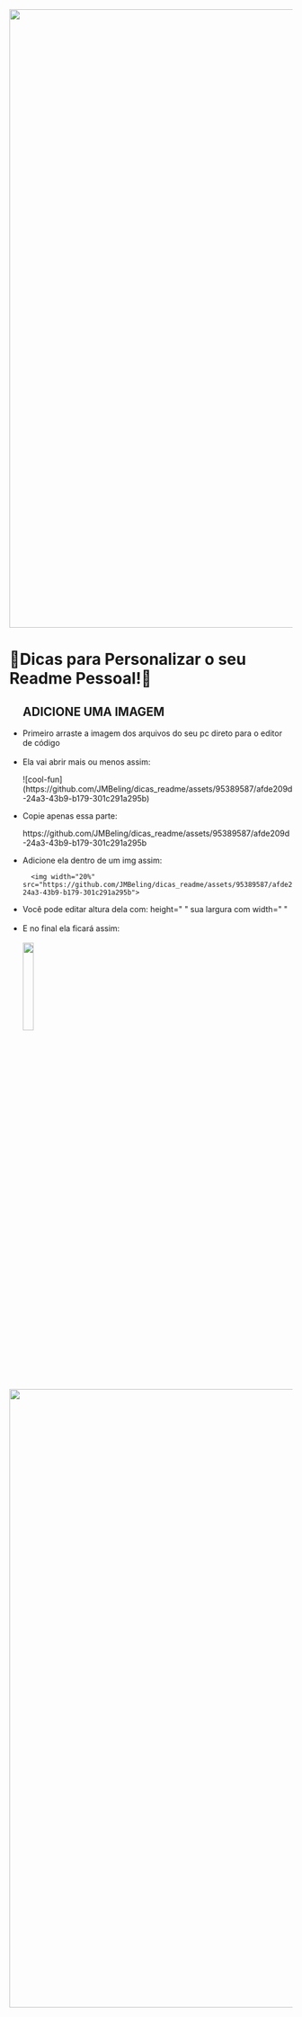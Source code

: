 <img width="1100" src="https://github.com/JMBeling/dicas_readme/assets/95389587/c66eabbd-97b2-406b-bd89-e90445e99150">
<h1>🔆Dicas para Personalizar o seu Readme Pessoal!🔆</h1>
<ul>
  <h2>ADICIONE UMA IMAGEM</h2>
  <li>Primeiro arraste a imagem dos arquivos do seu pc direto para o editor de código</li>
  <br>
  <li>Ela vai abrir mais ou menos assim:</li>
  <p>![cool-fun](https://github.com/JMBeling/dicas_readme/assets/95389587/afde209d-24a3-43b9-b179-301c291a295b)</p>
  <li>Copie apenas essa parte:</li>
  <p>https://github.com/JMBeling/dicas_readme/assets/95389587/afde209d-24a3-43b9-b179-301c291a295b</p>
  <li>Adicione ela dentro de um img assim:</li>
  
      <img width="20%" src="https://github.com/JMBeling/dicas_readme/assets/95389587/afde209d-24a3-43b9-b179-301c291a295b">

  <li>Você pode editar altura dela com: height=" "  sua largura com width=" "</li>
  <br>
  <li>E no final ela ficará assim:</li>
  <br>
  <img width="20%" src="https://github.com/JMBeling/dicas_readme/assets/95389587/afde209d-24a3-43b9-b179-301c291a295b">
</ul>
<img width="1100" src="https://github.com/JMBeling/dicas_readme/assets/95389587/c66eabbd-97b2-406b-bd89-e90445e99150">
